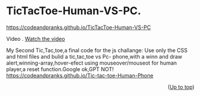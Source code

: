# TicTacToe-Human-VS-PC.<a id="up">
https://codeandpranks.github.io/TicTacToe-Human-VS-PC

Video .
[Watch the video](https://github.com/CodeAndPranks/TicTacToe-Human-VS-PC/raw/main/ttt.mp4)

My Second Tic,Tac,toe,a final code for the js challange:
Use only the CSS and html files and bulid a tic,tac,toe vs Pc-
phone,with a winn and draw alert,winning-array,hover-efect using mouseover/mouseot for human player,a reset function.Google ok,GPT NOT!
https://codeandpranks.github.io/Tic-tac-toe-Human-Phone


<p align="right">(<a href="#up">Up to top</a>)</p>
